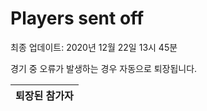 # Players sent off
최종 업데이트: 2020년 12월 22일 13시 45분


경기 중 오류가 발생하는 경우 자동으로 퇴장됩니다.


| 퇴장된 참가자 |
|:---:|